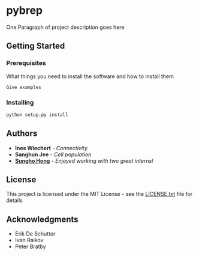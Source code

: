 # pybrep

One Paragraph of project description goes here

## Getting Started

### Prerequisites

What things you need to install the software and how to install them

```
Give examples
```

### Installing

```python
python setup.py install
```

## Authors

* **Ines Wiechert** - *Connectivity*
* **Sanghun Jee** - *Cell population*
* [**Sungho Hong**](http://shhong.github.io) - *Enjoyed working with two great interns!*

## License

This project is licensed under the MIT License - see the [LICENSE.txt](LICENSE.txt) file for details

## Acknowledgments

* Erik De Schutter
* Ivan Raikov
* Peter Bratby
